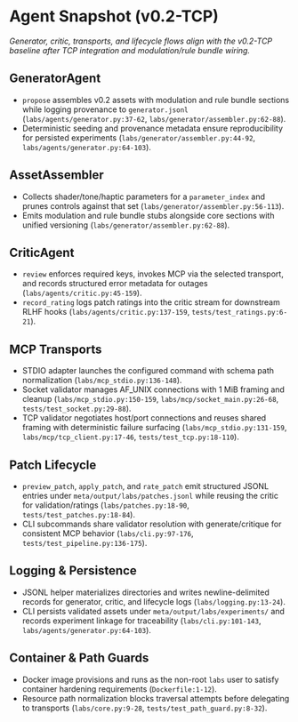 # Agent Snapshot (v0.2-TCP)

*Generator, critic, transports, and lifecycle flows align with the v0.2-TCP baseline after TCP integration and modulation/rule bundle wiring.*

## GeneratorAgent
- `propose` assembles v0.2 assets with modulation and rule bundle sections while logging provenance to `generator.jsonl` (`labs/agents/generator.py:37-62`, `labs/generator/assembler.py:62-88`).
- Deterministic seeding and provenance metadata ensure reproducibility for persisted experiments (`labs/generator/assembler.py:44-92`, `labs/agents/generator.py:64-103`).

## AssetAssembler
- Collects shader/tone/haptic parameters for a `parameter_index` and prunes controls against that set (`labs/generator/assembler.py:56-113`).
- Emits modulation and rule bundle stubs alongside core sections with unified versioning (`labs/generator/assembler.py:62-88`).

## CriticAgent
- `review` enforces required keys, invokes MCP via the selected transport, and records structured error metadata for outages (`labs/agents/critic.py:45-159`).
- `record_rating` logs patch ratings into the critic stream for downstream RLHF hooks (`labs/agents/critic.py:137-159`, `tests/test_ratings.py:6-21`).

## MCP Transports
- STDIO adapter launches the configured command with schema path normalization (`labs/mcp_stdio.py:136-148`).
- Socket validator manages AF_UNIX connections with 1 MiB framing and cleanup (`labs/mcp_stdio.py:150-159`, `labs/mcp/socket_main.py:26-68`, `tests/test_socket.py:29-88`).
- TCP validator negotiates host/port connections and reuses shared framing with deterministic failure surfacing (`labs/mcp_stdio.py:131-159`, `labs/mcp/tcp_client.py:17-46`, `tests/test_tcp.py:18-110`).

## Patch Lifecycle
- `preview_patch`, `apply_patch`, and `rate_patch` emit structured JSONL entries under `meta/output/labs/patches.jsonl` while reusing the critic for validation/ratings (`labs/patches.py:18-90`, `tests/test_patches.py:18-84`).
- CLI subcommands share validator resolution with generate/critique for consistent MCP behavior (`labs/cli.py:97-176`, `tests/test_pipeline.py:136-175`).

## Logging & Persistence
- JSONL helper materializes directories and writes newline-delimited records for generator, critic, and lifecycle logs (`labs/logging.py:13-24`).
- CLI persists validated assets under `meta/output/labs/experiments/` and records experiment linkage for traceability (`labs/cli.py:101-143`, `labs/agents/generator.py:64-103`).

## Container & Path Guards
- Docker image provisions and runs as the non-root `labs` user to satisfy container hardening requirements (`Dockerfile:1-12`).
- Resource path normalization blocks traversal attempts before delegating to transports (`labs/core.py:9-28`, `tests/test_path_guard.py:8-32`).
